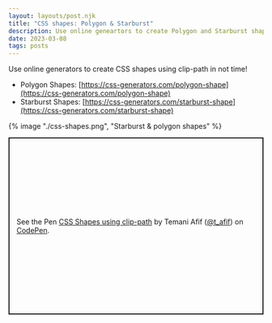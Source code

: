 ```yaml
---
layout: layouts/post.njk
title: "CSS shapes: Polygon & Starburst"
description: Use online geneartors to create Polygon and Starburst shapes using clip-path
date: 2023-03-08
tags: posts
---
```


Use online generators to create CSS shapes using clip-path in not time! 

* Polygon Shapes: [https://css-generators.com/polygon-shape](https://css-generators.com/polygon-shape)
* Starburst Shapes:  [https://css-generators.com/starburst-shape](https://css-generators.com/starburst-shape)


{% image "./css-shapes.png", "Starburst & polygon shapes" %}

<p class="codepen" data-height="350" data-default-tab="result" data-slug-hash="KKxXRWB" data-preview="true" data-user="t_afif" style="height: 350px; box-sizing: border-box; display: flex; align-items: center; justify-content: center; border: 2px solid; margin: 1em 0; padding: 1em;">
  <span>See the Pen <a href="https://codepen.io/t_afif/pen/KKxXRWB">
  CSS Shapes using clip-path</a> by Temani Afif (<a href="https://codepen.io/t_afif">@t_afif</a>)
  on <a href="https://codepen.io">CodePen</a>.</span>
</p>
<script async src="https://cpwebassets.codepen.io/assets/embed/ei.js"></script>

